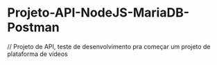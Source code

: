 # Projeto-API-NodeJS-MariaDB-Postman

// Projeto de API, teste de desenvolvimento pra começar um projeto de plataforma de vídeos

